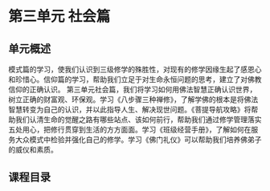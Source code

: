 # 第三单元 社会篇
## 单元概述
模式篇的学习，使我们认识到三级修学的殊胜性，对现有的修学因缘生起了感恩心和珍惜心。信仰篇的学习，帮助我们立足于对生命永恒问题的思考，建立了对佛教信仰的正确认识。
第三单元社会篇，我们将学习如何用佛法智慧正确认识世界，树立正确的财富观、环保观。学习《八步骤三种禅修》，了解学佛的根本是将佛法智慧转变为自己的认识，并以此指导人生、解决现世问题。《菩提导航攻略》将帮助我们认清生命的觉醒之路有哪些站点、该如何前行，帮助我们通过修学管理落实五处用心，把修行贯穿到生活的方方面面。学习《班级经营手册》，了解如何在服务大众模式中检验并强化自己的修学。学习《佛门礼仪》可以帮助我们培养佛弟子的威仪和素质。
## 课程目录

<SlugMenu left='1-1/3/' />